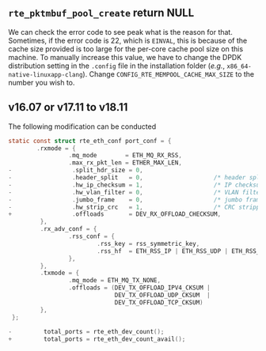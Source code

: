 ## `rte_pktmbuf_pool_create` return NULL

We can check the error code to see peak what is the reason for that. Sometimes, if the error code is 22, which is `EINVAL`, this is because of the cache size provided is too large for the per-core cache pool size on this machine. To manually increase this value, we have to change the DPDK distribution setting in the `.config` file in the installation folder (*e.g.*, `x86_64-native-linuxapp-clang`). Change `CONFIG_RTE_MEMPOOL_CACHE_MAX_SIZE` to the number you wish to.


## v16.07 or v17.11 to v18.11

The following modification can be conducted
```c
static const struct rte_eth_conf port_conf = {
        .rxmode = {
                 .mq_mode        = ETH_MQ_RX_RSS,
                 .max_rx_pkt_len = ETHER_MAX_LEN,
-                 .split_hdr_size = 0,
-                 .header_split   = 0,                    /* header split disabled */
-                 .hw_ip_checksum = 1,                    /* IP checksum offload enabled */
-                 .hw_vlan_filter = 0,                    /* VLAN filtering disabled */
-                 .jumbo_frame    = 0,                    /* jumbo frame support disabled */
-                 .hw_strip_crc   = 1,                    /* CRC stripped by hardware */
+                 .offloads       = DEV_RX_OFFLOAD_CHECKSUM,
         },
         .rx_adv_conf = {
                 .rss_conf = {
                         .rss_key = rss_symmetric_key,
                         .rss_hf  = ETH_RSS_IP | ETH_RSS_UDP | ETH_RSS_TCP,
                 },
         },
         .txmode = {
                 .mq_mode = ETH_MQ_TX_NONE,
                 .offloads = (DEV_TX_OFFLOAD_IPV4_CKSUM |
                              DEV_TX_OFFLOAD_UDP_CKSUM  |
                              DEV_TX_OFFLOAD_TCP_CKSUM)
         },
 };
 
-         total_ports = rte_eth_dev_count();
+         total_ports = rte_eth_dev_count_avail();
 
```

